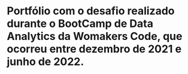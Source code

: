 # Portfólio com o desafio realizado durante o BootCamp de Data Analytics da Womakers Code, que ocorreu entre dezembro de 2021 e junho de 2022. 
